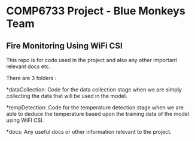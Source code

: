 # COMP6733 Project - Blue Monkeys Team
## Fire Monitoring Using WiFi CSI


This repo is for code used in the project and also any other important relevant docs etc.

There are 3 folders :

*dataCollection: Code for the data collection stage when we are simply collecting the data that will be used in the model.

*tempDetection: Code for the temperature detection stage when we are able to deduce the temperature based upon the training data of the model using WiFI CSI.

*docs: Any useful docs or other information relevant to the project. 
